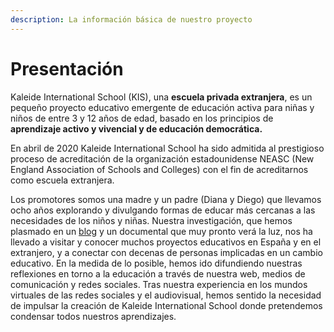 ```yaml
---
description: La información básica de nuestro proyecto
---
```


# Presentación

Kaleide International School \(KIS\), una **escuela privada extranjera**, es un pequeño proyecto educativo emergente de educación activa para niñas y niños de entre 3 y 12 años de edad, basado en los principios de **aprendizaje activo y vivencial y de educación democrática.** 

En abril de 2020 Kaleide International School ha sido admitida al prestigioso proceso de acreditación de la organización estadounidense NEASC \(New England Association of Schools and Colleges\) con el fin de acreditarnos como escuela extranjera.

Los promotores somos una madre y un padre \(Diana y Diego\) que llevamos ocho años explorando y divulgando formas de educar más cercanas a las necesidades de los niños y niñas. Nuestra investigación, que hemos plasmado en un [blog](http://www.estonoesunaescuela.org) y un documental que muy pronto verá la luz, nos ha llevado a visitar y conocer muchos proyectos educativos en España y en el extranjero, y a conectar con decenas de personas implicadas en un cambio educativo. En la medida de lo posible, hemos ido difundiendo nuestras reflexiones en torno a la educación a través de nuestra web, medios de comunicación y redes sociales. Tras nuestra experiencia en los mundos virtuales de las redes sociales y el audiovisual, hemos sentido la necesidad de impulsar la creación de Kaleide International School donde pretendemos condensar todos nuestros aprendizajes.

